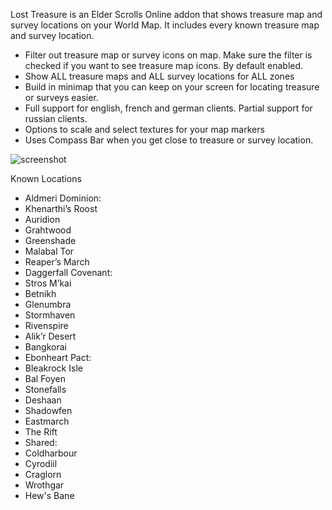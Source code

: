 Lost Treasure is an Elder Scrolls Online addon that shows treasure map and survey locations on your World Map. It includes every known treasure map and survey location.

* Filter out treasure map or survey icons on map. Make sure the filter is checked if you want to see treasure map icons. By default enabled.
* Show ALL treasure maps and ALL survey locations for ALL zones
* Build in minimap that you can keep on your screen for locating treasure or surveys easier.
* Full support for english, french and german clients. Partial support for russian clients.
* Options to scale and select textures for your map markers
* Uses Compass Bar when you get close to treasure or survey location.

![screenshot](http://cdn.eso.mmoui.com/preview/pvw1720.png)

Known Locations 
* Aldmeri Dominion:
 * Khenarthi’s Roost
 * Auridion
 * Grahtwood
 * Greenshade
 * Malabal Tor
 * Reaper’s March
* Daggerfall Covenant:
 * Stros M’kai
 * Betnikh
 * Glenumbra
 * Stormhaven
 * Rivenspire
 * Alik’r Desert
 * Bangkorai
* Ebonheart Pact:
 * Bleakrock Isle
 * Bal Foyen
 * Stonefalls
 * Deshaan
 * Shadowfen
 * Eastmarch
 * The Rift 
* Shared:
 * Coldharbour
 * Cyrodiil
 * Craglorn
 * Wrothgar
 * Hew's Bane

